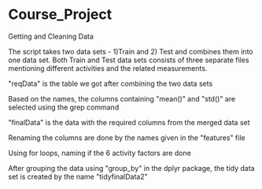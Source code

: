 # Course_Project
Getting and Cleaning Data

The script takes two data sets - 1)Train and 2) Test and combines them into one data set.
Both Train and Test data sets consists of three separate files mentioning different activities and the related measurements.

"reqData" is the table we got after combining the two data sets


Based on the names, the columns containing "mean()" and "std()" are selected using the grep command

"finalData" is the data with the required columns from the merged data set


Renaming the columns are done by the names given in the "features" file

Using for loops, naming if the 6 activity factors are done

After grouping the data using "group_by" in the dplyr package, the tidy data set is created by the name "tidyfinalData2"



